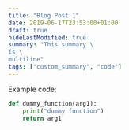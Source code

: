 ```yaml
---
title: "Blog Post 1"
date: 2019-06-17T23:53:00+01:00
draft: true
hideLastModified: true
summary: "This summary \
is \
multiline"
tags: ["custom_summary", "code"]
---
```


Example code:

```python
def dummy_function(arg1):
    print("dummy function")
    return arg1 
```
